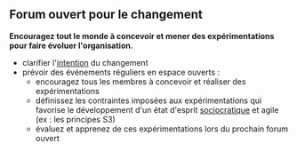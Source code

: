 ## Forum ouvert pour le changement

**Encouragez tout le monde à concevoir et mener des expérimentations pour faire évoluer l'organisation.**

- clarifier l'[intention](glossary:organizational-driver) du changement
- prévoir des événements réguliers en espace ouverts : 
    - encouragez tous les membres à concevoir et réaliser des expérimentations
    - définissez les contraintes imposées aux expérimentations qui favorise le développement d'un état d'esprit [sociocratique](glossary:sociocracy) et agile (ex : les principes S3)
    - évaluez et apprenez de ces expérimentations lors du prochain forum ouvert